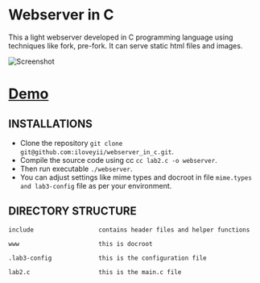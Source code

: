 Webserver in C
===============================

This a light webserver developed in C programming language using techniques like fork, pre-fork. It can serve static html files
and images.


![Screenshot](http://webserverc.softhem.se/screenshot.png)

# [Demo](http://webserverc.softhem.se:8888/)

INSTALLATIONS
---------------
  * Clone the repository `git clone git@github.com:iloveyii/webserver_in_c.git`.
  * Compile the source code using cc `cc lab2.c -o webserver`.
  * Then run executable `./webserver`.
  * You can adjust settings like mime types and docroot in file `mime.types and lab3-config` file as per your environment.

DIRECTORY STRUCTURE
-------------------

```
include                  contains header files and helper functions

www                      this is docroot
 
.lab3-config             this is the configuration file

lab2.c                   this is the main.c file   
```